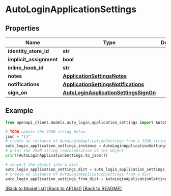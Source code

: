 # AutoLoginApplicationSettings


## Properties

Name | Type | Description | Notes
------------ | ------------- | ------------- | -------------
**identity_store_id** | **str** |  | [optional] 
**implicit_assignment** | **bool** |  | [optional] 
**inline_hook_id** | **str** |  | [optional] 
**notes** | [**ApplicationSettingsNotes**](ApplicationSettingsNotes.md) |  | [optional] 
**notifications** | [**ApplicationSettingsNotifications**](ApplicationSettingsNotifications.md) |  | [optional] 
**sign_on** | [**AutoLoginApplicationSettingsSignOn**](AutoLoginApplicationSettingsSignOn.md) |  | [optional] 

## Example

```python
from openapi_client.models.auto_login_application_settings import AutoLoginApplicationSettings

# TODO update the JSON string below
json = "{}"
# create an instance of AutoLoginApplicationSettings from a JSON string
auto_login_application_settings_instance = AutoLoginApplicationSettings.from_json(json)
# print the JSON string representation of the object
print(AutoLoginApplicationSettings.to_json())

# convert the object into a dict
auto_login_application_settings_dict = auto_login_application_settings_instance.to_dict()
# create an instance of AutoLoginApplicationSettings from a dict
auto_login_application_settings_from_dict = AutoLoginApplicationSettings.from_dict(auto_login_application_settings_dict)
```
[[Back to Model list]](../README.md#documentation-for-models) [[Back to API list]](../README.md#documentation-for-api-endpoints) [[Back to README]](../README.md)


